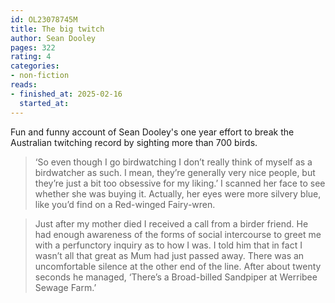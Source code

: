 ```yaml
---
id: OL23078745M
title: The big twitch
author: Sean Dooley
pages: 322
rating: 4
categories:
- non-fiction
reads:
- finished_at: 2025-02-16
  started_at:
---
```


Fun and funny account of Sean Dooley's one year effort to break the Australian twitching record by sighting more than 700 birds.

> ‘So even though I go birdwatching I don’t really think of myself as a birdwatcher as such. I mean, they’re generally very nice people, but they’re just a bit too obsessive for my liking.’ I scanned her face to see whether she was buying it. Actually, her eyes were more silvery blue, like you’d find on a Red-winged Fairy-wren.


> Just after my mother died I received a call from a birder friend. He had enough awareness of the forms of social intercourse to greet me with a perfunctory inquiry as to how I was. I told him that in fact I wasn’t all that great as Mum had just passed away. There was an uncomfortable silence at the other end of the line. After about twenty seconds he managed, ‘There’s a Broad-billed Sandpiper at Werribee Sewage Farm.’

